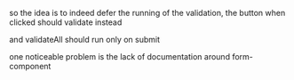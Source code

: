 so the idea is to indeed defer the running of the validation, the button when clicked should validate instead

and validateAll should run only on submit

one noticeable problem is the lack of documentation around form-component